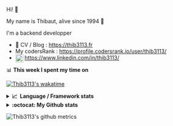 Hi! 👋

My name is Thibaut, alive since 1994 🍷

I'm a backend developper

-   📝 CV / Blog : https://thib3113.fr
-   My codersRank : https://profile.codersrank.io/user/thib3113/
-   <a href="https://www.linkedin.com/in/thib3113/"><img align="left" alt="Thib3113's Linkedin" width="21px" src="https://img.icons8.com/color/48/linkedin.png" /></a> https://www.linkedin.com/in/thib3113/

📊 **This week I spent my time on**

[![Thib3113's wakatime](https://github-readme-stats.vercel.app/api/wakatime?username=thib3113&layout=default&theme=dracula&langs_count=6&hide_title=true&hide_border=true)](https://wakatime.com/@thib3113)

<details>
  <summary><b>📈&nbsp;&nbsp;Language&nbsp;/&nbsp;Framework stats</b></summary>
  <br/>  
  <a href='https://profile.codersrank.io/user/thib3113/'>
  <img src='http://cr-skills-chart-widget.azurewebsites.net/api/api?username=thib3113&padding=30&skills=php,batchfile,javascript,less,mysql,reactjs,scss,shell,typescript,vue'>
  </a>
</details>

<details>
  <summary><b>:octocat: My Github stats</b></summary>
  <br/>  
  
  <img src="https://github-readme-stats.vercel.app/api?username=thib3113&theme=dracula&show_icons=true&" alt="Thib3113's GitHub stats" />

<!--START_SECTION:activity-->

1. 🎉 Merged PR [#359](https://github.com/thib3113/unifi-blockips-srv/pull/359) in [thib3113/unifi-blockips-srv](https://github.com/thib3113/unifi-blockips-srv)
2. 🗣 Commented on [#370](https://github.com/moleculerjs/moleculer-db/pull/370#issuecomment-1732101761) in [moleculerjs/moleculer-db](https://github.com/moleculerjs/moleculer-db)
3. 🗣 Commented on [#354](https://github.com/moleculerjs/moleculer-db/pull/354#issuecomment-1732100378) in [moleculerjs/moleculer-db](https://github.com/moleculerjs/moleculer-db)
4. 🗣 Commented on [#370](https://github.com/moleculerjs/moleculer-db/pull/370#issuecomment-1732075399) in [moleculerjs/moleculer-db](https://github.com/moleculerjs/moleculer-db)
5. 💪 Opened PR [#370](https://github.com/moleculerjs/moleculer-db/pull/370) in [moleculerjs/moleculer-db](https://github.com/moleculerjs/moleculer-db)
 <!--END_SECTION:activity-->

</details>

![Thib3113's github metrics](https://gist.githubusercontent.com/thib3113/83a96e16f8bca103f1b0e376186c66ec/raw/github-metrics.svg)
